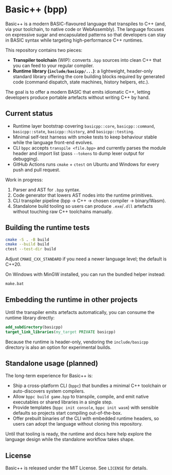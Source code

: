 # Basic++ (bpp)

Basic++ is a modern BASIC-flavoured language that transpiles to C++ (and, via your toolchain, to native code or WebAssembly). The language focuses on expressive sugar and encapsulated patterns so that developers can stay in BASIC syntax while targeting high-performance C++ runtimes.

This repository contains two pieces:

- **Transpiler toolchain** (WIP): converts `.bpp` sources into clean C++ that you can feed to your regular compiler.
- **Runtime library (`include/basicpp/...`)**: a lightweight, header-only standard library offering the core building blocks required by generated code (command dispatch, state machines, history helpers, etc.).

The goal is to offer a modern BASIC that emits idiomatic C++, letting developers produce portable artefacts without writing C++ by hand.

## Current status

- Runtime layer bootstrap covering `basicpp::core`, `basicpp::command`, `basicpp::state`, `basicpp::history`, and `basicpp::testing`.
- Minimal self-test harness with smoke tests to keep behaviour stable while the language front-end evolves.
- CLI `bppc` accepts `transpile <file.bpp>` and currently parses the module header and import list (pass `--tokens` to dump lexer output for debugging).
- GitHub Actions runs `cmake` + `ctest` on Ubuntu and Windows for every push and pull request.

Work in progress:

1. Parser and AST for `.bpp` syntax.
2. Code generator that lowers AST nodes into the runtime primitives.
3. CLI transpiler pipeline (bpp -> C++ -> chosen compiler -> binary/Wasm).
4. Standalone build tooling so users can produce `.exe`/`.dll` artefacts without touching raw C++ toolchains manually.

## Building the runtime tests

```bash
cmake -S . -B build
cmake --build build
ctest --test-dir build
```

Adjust `CMAKE_CXX_STANDARD` if you need a newer language level; the default is C++20.

On Windows with MinGW installed, you can run the bundled helper instead:

```bat
make.bat
```

## Embedding the runtime in other projects

Until the transpiler emits artefacts automatically, you can consume the runtime library directly:

```cmake
add_subdirectory(basicpp)
target_link_libraries(my_target PRIVATE basicpp)
```

Because the runtime is header-only, vendoring the `include/basicpp` directory is also an option for experimental builds.

## Standalone usage (planned)

The long-term experience for Basic++ is:

- Ship a cross-platform CLI (`bppc`) that bundles a minimal C++ toolchain or auto-discovers system compilers.
- Allow `bppc build game.bpp` to transpile, compile, and emit native executables or shared libraries in a single step.
- Provide templates (`bppc init console`, `bppc init wasm`) with sensible defaults so projects start compiling out-of-the-box.
- Offer prebuilt binaries of the CLI with embedded runtime headers, so users can adopt the language without cloning this repository.

Until that tooling is ready, the runtime and docs here help explore the language design while the standalone workflow takes shape.

## License

Basic++ is released under the MIT License. See `LICENSE` for details.
